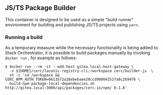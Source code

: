 ## JS/TS Package Builder

This container is designed to be used as a simple "build runner" environment for building and publishing JS/TS projects
using `yarn`.

### Running a build

As a temporary measure while the necessary functionality is being added to Stack Orchestrator,
it is possible to build packages manually by invoking `docker run` , for example as follows:


```
$ docker run --rm -it --add-host gitea.local:host-gateway \
  -v ${HOME}/cerc/laconic-registry-cli:/workspace cerc/builder-js  \
  sh -c 'cd /workspace && CERC_NPM_AUTH_TOKEN=6613572a28ebebaee20ccd90064251fa8c2b94f6 \
  build-npm-package-local-dependencies.sh http://gitea.local:3000/api/packages/cerc-io/npm/ 0.1.8'
```
